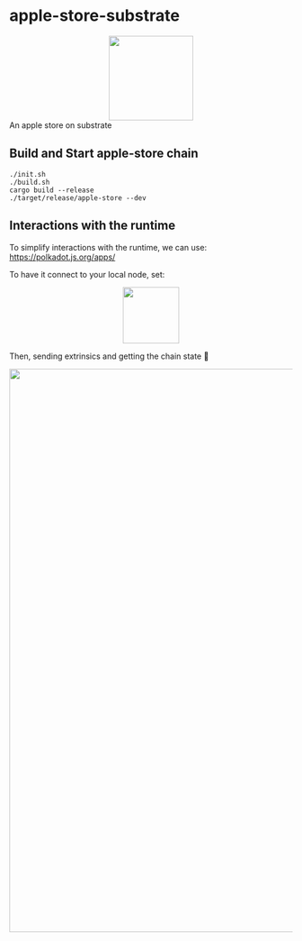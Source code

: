 # apple-store-substrate
<div align="center">
<img src="https://user-images.githubusercontent.com/20852667/50734764-602a1900-11e7-11e9-9283-3eca3b8b5aab.png" width="150px">
</div>
An apple store on substrate

## Build and Start apple-store chain
```
./init.sh
./build.sh
cargo build --release
./target/release/apple-store --dev
```

## Interactions with the runtime
To simplify interactions with the runtime, we can use:
<https://polkadot.js.org/apps/>

To have it connect to your local node, set:
<div align="center">
<img width="100px" src="https://user-images.githubusercontent.com/20852667/50735241-25c47a00-11ef-11e9-8238-99abf1eee942.png">
</div>

Then, sending extrinsics and getting the chain state :raised_hands:
<div align="center">
<img width="1000px" src="https://user-images.githubusercontent.com/20852667/50735044-82259a80-11eb-11e9-947c-5e094feb6c69.png">
</div>
